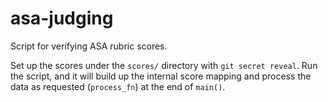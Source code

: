 # asa-judging
Script for verifying ASA rubric scores.

Set up the scores under the `scores/` directory with `git secret reveal`. Run the script, and it will build up the internal score mapping and process the data as requested (`process_fn`) at the end of `main()`.
